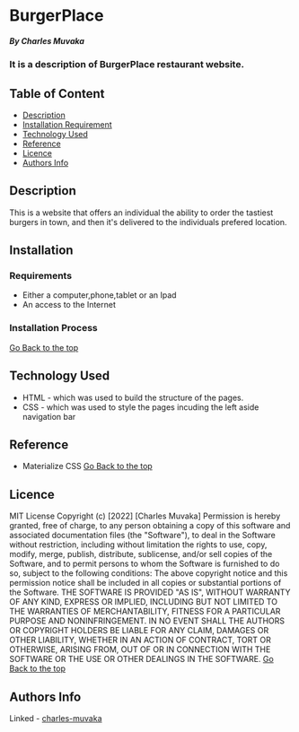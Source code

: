# BurgerPlace
 ##### By Charles Muvaka
 ### It is a description of BurgerPlace restaurant website.
 ## Table of Content
 + [Description](#description)
 + [Installation Requirement](#Installation)
 + [Technology Used](#technology-used)
 + [Reference](#reference)
 + [Licence](#licence)
 + [Authors Info](#author-Info)
 ## Description
 <p>This is  a website that offers an individual the ability to order the tastiest burgers in town, and then it's delivered to the individuals prefered location.</p>
 
 ## Installation
 ### Requirements
 * Either a computer,phone,tablet or an Ipad
 * An access to the Internet
 ### Installation Process
 [Go Back to the top](#BurgerPlace)
 ## Technology Used
 * HTML - which was used to build the structure of the pages.
 * CSS - which was used to style the pages incuding the left aside navigation bar
 ## Reference
 * Materialize CSS
 [Go Back to the top](#BurgerPlace)
 ## Licence
 MIT License
 Copyright (c) [2022] [Charles Muvaka]
 Permission is hereby granted, free of charge, to any person obtaining a copy
 of this software and associated documentation files (the "Software"), to deal
 in the Software without restriction, including without limitation the rights
 to use, copy, modify, merge, publish, distribute, sublicense, and/or sell
 copies of the Software, and to permit persons to whom the Software is
 furnished to do so, subject to the following conditions:
 The above copyright notice and this permission notice shall be included in all
 copies or substantial portions of the Software.
 THE SOFTWARE IS PROVIDED "AS IS", WITHOUT WARRANTY OF ANY KIND, EXPRESS OR
 IMPLIED, INCLUDING BUT NOT LIMITED TO THE WARRANTIES OF MERCHANTABILITY,
 FITNESS FOR A PARTICULAR PURPOSE AND NONINFRINGEMENT. IN NO EVENT SHALL THE
 AUTHORS OR COPYRIGHT HOLDERS BE LIABLE FOR ANY CLAIM, DAMAGES OR OTHER
 LIABILITY, WHETHER IN AN ACTION OF CONTRACT, TORT OR OTHERWISE, ARISING FROM,
 OUT OF OR IN CONNECTION WITH THE SOFTWARE OR THE USE OR OTHER DEALINGS IN THE
 SOFTWARE.
 [Go Back to the top](#BurgerPlace)
 ## Authors Info
 Linked - [charles-muvaka](https://ke.linkedin.com/in/charles-muvaka-bb958910a)